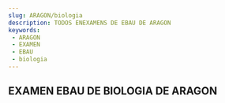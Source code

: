 ```yaml
---
slug: ARAGON/biologia
description: TODOS ENEXAMENS DE EBAU DE ARAGON
keywords:
 - ARAGON
 - EXAMEN
 - EBAU
 - biologia
---
```

## EXAMEN EBAU DE BIOLOGIA DE ARAGON
